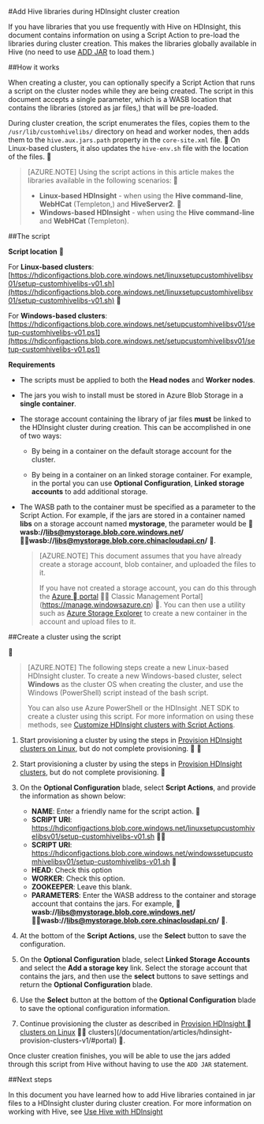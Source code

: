<properties
pageTitle="Add Hive libraries during HDInsight cluster creation | Azure"
description="Learn how to add Hive libraries (jar files,) to an HDInsight cluster during cluster creation."
services="hdinsight"
documentationCenter=""
authors="Blackmist"
manager="paulettm"
editor="cgronlun"/>

<tags
	ms.service="hdinsight"
	ms.date="04/20/2016"
	wacn.date=""/>

#Add Hive libraries during HDInsight cluster creation

If you have libraries that you use frequently with Hive on HDInsight, this document contains information on using a Script Action to pre-load the libraries during cluster creation. This makes the libraries globally available in Hive (no need to use [ADD JAR](https://cwiki.apache.org/confluence/display/Hive/LanguageManual+Cli) to load them.)

##How it works

When creating a cluster, you can optionally specify a Script Action that runs a script on the cluster nodes while they are being created. The script in this document accepts a single parameter, which is a WASB location that contains the libraries (stored as jar files,) that will be pre-loaded.

During cluster creation, the script enumerates the files, copies them to the `/usr/lib/customhivelibs/` directory on head and worker nodes, then adds them to the `hive.aux.jars.path` property in the `core-site.xml` file.  On Linux-based clusters, it also updates the `hive-env.sh` file with the location of the files. 

> [AZURE.NOTE] Using the script actions in this article makes the libraries available in the following scenarios:

>
> * __Linux-based HDInsight__ - when using the __Hive command-line__, __WebHCat__ (Templeton,) and __HiveServer2__.

> * __Windows-based HDInsight__ - when using the __Hive command-line__ and __WebHCat__ (Templeton).

##The script

__Script location__


For __Linux-based clusters__: [https://hdiconfigactions.blob.core.windows.net/linuxsetupcustomhivelibsv01/setup-customhivelibs-v01.sh](https://hdiconfigactions.blob.core.windows.net/linuxsetupcustomhivelibsv01/setup-customhivelibs-v01.sh)


For __Windows-based clusters__: [https://hdiconfigactions.blob.core.windows.net/setupcustomhivelibsv01/setup-customhivelibs-v01.ps1](https://hdiconfigactions.blob.core.windows.net/setupcustomhivelibsv01/setup-customhivelibs-v01.ps1)

__Requirements__

* The scripts must be applied to both the __Head nodes__ and __Worker nodes__.

* The jars you wish to install must be stored in Azure Blob Storage in a __single container__. 

* The storage account containing the library of jar files __must__ be linked to the HDInsight cluster during creation. This can be accomplished in one of two ways:

    * By being in a container on the default storage account for the cluster.
    
    * By being in a container on an linked storage container. For example, in the portal you can use __Optional Configuration__, __Linked storage accounts__ to add additional storage.

* The WASB path to the container must be specified as a parameter to the Script Action. For example, if the jars are stored in a container named __libs__ on a storage account named __mystorage__, the parameter would be  __wasb://libs@mystorage.blob.core.windows.net/__  __wasb://libs@mystorage.blob.core.chinacloudapi.cn/__ .

    > [AZURE.NOTE] This document assumes that you have already create a storage account, blob container, and uploaded the files to it. 
    >
    > If you have not created a storage account, you can do this through the [Azure  portal](https://portal.azure.com)  Classic Management Portal](https://manage.windowsazure.cn) . You can then use a utility such as [Azure Storage Explorer](http://storageexplorer.com/) to create a new container in the account and upload files to it.

##Create a cluster using the script


> [AZURE.NOTE] The following steps create a new Linux-based HDInsight cluster. To create a new Windows-based cluster, select __Windows__ as the cluster OS when creating the cluster, and use the Windows (PowerShell) script instead of the bash script.
> 
> You can also use Azure PowerShell or the HDInsight .NET SDK to create a cluster using this script. For more information on using these methods, see [Customize HDInsight clusters with Script Actions](/documentation/articles/hdinsight-hadoop-customize-cluster-linux/).

1. Start provisioning a cluster by using the steps in [Provision HDInsight clusters on Linux](/documentation/articles/hdinsight-hadoop-provision-linux-clusters/#portal), but do not complete provisioning.


1. Start provisioning a cluster by using the steps in [Provision HDInsight clusters](/documentation/articles/hdinsight-provision-clusters-v1/#portal), but do not complete provisioning.


2. On the **Optional Configuration** blade, select **Script Actions**, and provide the information as shown below:

    * __NAME__: Enter a friendly name for the script action.

    * __SCRIPT URI__: https://hdiconfigactions.blob.core.windows.net/linuxsetupcustomhivelibsv01/setup-customhivelibs-v01.sh


    * __SCRIPT URI__: https://hdiconfigactions.blob.core.windows.net/windowssetupcustomhivelibsv01/setup-customhivelibs-v01.sh

    * __HEAD__: Check this option
    * __WORKER__: Check this option.
    * __ZOOKEEPER__: Leave this blank.
    * __PARAMETERS__: Enter the WASB address to the container and storage account that contains the jars. For example,  __wasb://libs@mystorage.blob.core.windows.net/__  __wasb://libs@mystorage.blob.core.chinacloudapi.cn/__ .

3. At the bottom of the **Script Actions**, use the **Select** button to save the configuration.

4. On the **Optional Configuration** blade, select __Linked Storage Accounts__ and select the __Add a storage key__ link. Select the storage account that contains the jars, and then use the __select__ buttons to save settings and return the __Optional Configuration__ blade.

5. Use the **Select** button at the bottom of the **Optional Configuration** blade to save the optional configuration information.

6. Continue provisioning the cluster as described in [Provision HDInsight  clusters on Linux](/documentation/articles/hdinsight-hadoop-provision-linux-clusters/#portal)  clusters](/documentation/articles/hdinsight-provision-clusters-v1/#portal) .

Once cluster creation finishes, you will be able to use the jars added through this script from Hive without having to use the `ADD JAR` statement.

##Next steps

In this document you have learned how to add Hive libraries contained in jar files to a HDInsight cluster during cluster creation. For more information on working with Hive, see [Use Hive with HDInsight](/documentation/articles/hdinsight-use-hive/)